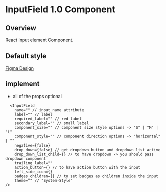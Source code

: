 # InputField 1.0 Component

## Overview

React Input element Component.

## Default style
[Figma Design](https://www.figma.com/file/Q3aIuqsK0HWrUrOElSFEIb/TORCH-Glare-V1.4.3?type=design&node-id=1820-419072&mode=dev)


## implement 

- all of the props optional

```tsx
  <InputField
    name="" // input name attribute
    label="" // label
    required_label="" // red label
    secondary_label="" // small label
    component_size="" // component size style options -> "S" | "M" | "L" 
    component_style="" // component direction options -> "horizontal" | ""
    negative={false}
    drop_down={false} // get dropdown button and dropdown list active
    drop_down_list_child={} // to have dropdown -> you should pass dropdown component
    trailing_label=""
    action_button={} // to have action button with the input
    left_side_icon={}
    badges_children={} // to set badges as children inside the input
    theme="" // "System-Style" 
/>

```











